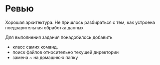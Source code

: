 # Ревью
Хорошая архитектура. Не пришлось разбираться с тем, как устроена поедварительная обработка данных

Для выполнения задания понадобилось добавить
* класс самих команд.
* поиск файлов относительно текущей директории
* замена ~ на домашнюю папку